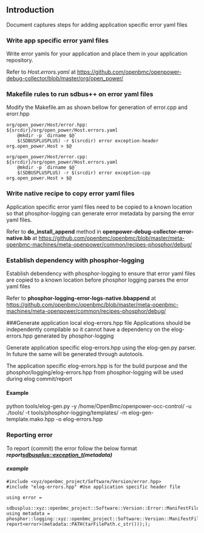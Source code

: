 ## Introduction
Document captures steps for adding application specific error yaml files

### Write app specific error yaml files
Write error yamls for your application and place them in your application
repository.

Refer to *Host.errors.yaml* at
https://github.com/openbmc/openpower-debug-collector/blob/master/org/open_power/

### Makefile rules to run sdbus++ on error yaml files
Modify the Makefile.am as shown bellow for generation of error.cpp and erorr.hpp
```
org/open_power/Host/error.hpp: ${srcdir}/org/open_power/Host.errors.yaml
    @mkdir -p `dirname $@`
    $(SDBUSPLUSPLUS) -r $(srcdir) error exception-header org.open_power.Host > $@
```
```
org/open_power/Host/error.cpp: ${srcdir}/org/open_power/Host.errors.yaml
    @mkdir -p `dirname $@`
    $(SDBUSPLUSPLUS) -r $(srcdir) error exception-cpp org.open_power.Host > $@
```
### Write native recipe to copy error yaml files
Application specific error yaml files need to be copied to a known location
so that phosphor-logging can generate error metadata by parsing the error
yaml files.

Refer to **do_install_append** method in
**openpower-debug-collector-error-native.bb** at
https://github.com/openbmc/openbmc/blob/master/meta-openbmc-machines/meta-openpower/common/recipes-phosphor/debug/

### Establish dependency with phosphor-logging
Establish debendency with phosphor-logging to ensure that error yaml files are
copied to a known location before phosphor logging parses the error yaml files

Refer to **phosphor-logging-error-logs-native.bbappend** at
https://github.com/openbmc/openbmc/blob/master/meta-openbmc-machines/meta-openpower/common/recipes-phosphor/debug/

###Generate application local elog-errors.hpp file
Applications should be independently compilable so it cannot have a
dependency on the elog-errors.hpp generated by phosphor-logging

Generate application specific elog-errors.hpp using the elog-gen.py
parser. In future the same will be generated through autotools.

The application specific elog-errors.hpp is for the build purpose and the
phosphor/logging/elog-errors.hpp from  phosphor-logging will be used during
elog commit/report

#### Example
python tools/elog-gen.py -y /home/OpenBmc/openpower-occ-control/ -u ./tools/ -t
tools/phosphor-logging/templates/ -m elog-gen-template.mako.hpp -o
elog-errors.hpp

### Reporting error
To report (commit) the error follow the below format
***report<sdbusplus::exception_t>(metadata)***
#### *example*
```
#include <xyz/openbmc_project/Software/Version/error.hpp>
#include "elog-errors.hpp" #Use application specific header file

using error =
 sdbusplus::xyz::openbmc_project::Software::Version::Error::ManifestFileFailure;
using metadata =
phosphor::logging::xyz::openbmc_project::Software::Version::ManifestFileFailure;
report<error>(metadata::PATH(tarFilePath.c_str())););
```
